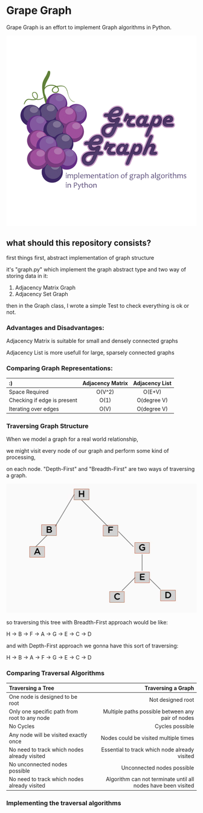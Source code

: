 # Grape Graph

Grape Graph is an effort to implement Graph algorithms in Python.

![grape_graph logo](https://github.com/AFZL95/Grape_Graph/blob/master/img/gg.jpg)

## what should this repository consists?

first things first, abstract implementation of graph structure

it's "graph.py" which implement the graph abstract type and two way of storing data in it:

1. Adjacency Matrix Graph
2. Adjacency Set Graph

then in the Graph class, I wrote a simple Test to check everything is ok or not.

### Advantages and Disadvantages:
Adjacency Matrix is suitable for small and densely connected graphs

Adjacency List is more usefull for large, sparsely connected graphs

### Comparing Graph Representations:

|     :)       | Adjacency Matrix | Adjacency List
| :--- | :---: | :---: |
|Space Required| O(V^2) | O(E+V)   
|Checking if edge is present| O(1) | O(degree V) |
|Iterating over edges       | O(V) | O(degree V) |

### Traversing Graph Structure

When we model a graph for a real world relationship, 

we might visit every node of our graph and perform some kind of processing,

on each node. "Depth-First" and "Breadth-First" are two ways of traversing a graph.

![img_1](https://github.com/AFZL95/Grape_Graph/blob/master/img/img_1.png)

so traversing this tree with Breadth-First approach would be like:

H -> B -> F -> A -> G -> E -> C -> D

and with Depth-First approach we gonna have this sort of traversing:

H -> B -> A -> F -> G -> E -> C -> D

### Comparing Traversal Algorithms

| Traversing a Tree | Traversing a Graph |
| :---             | ---:              |
| One node is designed to be root | Not designed root |
|Only one specific path from root to any node | Multiple paths possible between any pair of nodes|
| No Cycles | Cycles possible |
|Any node will be visited exactly once | Nodes could be visited multiple times |
| No need to track which nodes already visited | Essential to track which node already visited
|No unconnected nodes possible | Unconnected nodes possible|
| No need to track which nodes already visited | Algorithm can not terminate until all nodes have been visited |

### Implementing the traversal algorithms

